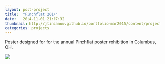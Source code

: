 ```yaml
---
layout: post-project
title:  "Pinchflat 2014"
date:   2014-11-01 21:07:32
thumbnail: http://jtinianow.github.io/portfolio-mar2015/content/projects/pinchflat2014/pinchflat2014-thumb.jpg
categories: projects
---
```

Poster designed for for the annual Pinchflat poster exhibition in Columbus, OH.

<div>
<img src="{{ site.url }}/content/projects/pinchflat2014/pinchflat2014.jpg" />
</div>
